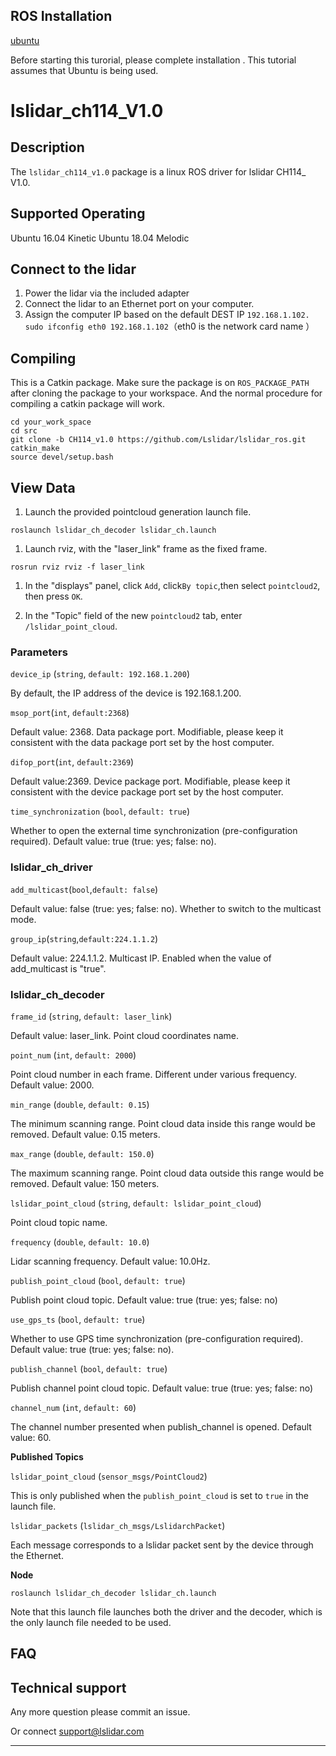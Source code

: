 ROS Installation
-----

[ubuntu](http://wiki.ros.org/Installation/Ubuntu)

Before starting this turorial, please complete installation . This tutorial assumes that Ubuntu is being used.

# lslidar_ch114_V1.0

## Description

The `lslidar_ch114_v1.0` package is a linux ROS driver for lslidar CH114_ V1.0.

Supported Operating
----

Ubuntu 16.04 Kinetic
Ubuntu 18.04 Melodic

## Connect to the lidar

1. Power the lidar via the included adapter
2. Connect the lidar to an Ethernet port on your computer.
3. Assign the computer IP based on the default DEST IP `192.168.1.102.` <br>`sudo ifconfig eth0 192.168.1.102`（eth0 is the network card name ）<br>

## Compiling

This is a Catkin package. Make sure the package is on `ROS_PACKAGE_PATH`  after cloning the package to your workspace. And the normal procedure for compiling a catkin package will work.

```
cd your_work_space
cd src
git clone -b CH114_v1.0 https://github.com/Lslidar/lslidar_ros.git
catkin_make
source devel/setup.bash
```

## View Data

1. Launch the provided pointcloud generation launch file.

```
roslaunch lslidar_ch_decoder lslidar_ch.launch
```

1. Launch rviz, with the "laser_link" frame as the fixed frame.

```
rosrun rviz rviz -f laser_link
```

1. In the "displays" panel, click `Add`, click`By topic`,then select `pointcloud2`, then press `OK`.

2. In the "Topic" field of the new `pointcloud2` tab, enter `/lslidar_point_cloud`.

### **Parameters**

`device_ip` (`string`, `default: 192.168.1.200`)

By default, the IP address of the device is 192.168.1.200.

`msop_port`(`int`, `default:2368`)

Default value: 2368. Data package port. Modifiable, please keep it consistent with the data package port set by the host computer. 

`difop_port`(`int`, `default:2369`)

Default value:2369. Device package port. Modifiable, please keep it consistent with the device package port set by the host computer. 

`time_synchronization` (`bool`, `default: true`)

Whether to open the external time synchronization (pre-configuration required). Default value: true (true: yes; false: no). 

### lslidar_ch_driver

`add_multicast`(`bool`,`default: false`)

Default value: false (true: yes; false: no). Whether to switch to the multicast mode. 

`group_ip`(`string`,`default:224.1.1.2`)

Default value: 224.1.1.2. Multicast IP. Enabled when the value of add_multicast is "true".


### lslidar_ch_decoder

`frame_id` (`string`, `default: laser_link`)

Default value: laser_link. Point cloud coordinates name.

`point_num` (`int`, `default: 2000`)

Point cloud number in each frame. Different under various frequency. Default value: 2000.

`min_range` (`double`, `default: 0.15`)

The minimum scanning range. Point cloud data inside this range would be removed. Default value: 0.15 meters.

`max_range` (`double`, `default: 150.0`)

The maximum scanning range. Point cloud data outside this range would be removed. Default value: 150 meters.

`lslidar_point_cloud` (`string`, `default: lslidar_point_cloud`)

Point cloud topic name.

`frequency` (`double`, `default: 10.0`)

Lidar scanning frequency. Default value: 10.0Hz.

`publish_point_cloud` (`bool`, `default: true`)

Publish point cloud topic. Default value: true (true: yes; false: no)

`use_gps_ts` (`bool`, `default: true`)

Whether to use GPS time synchronization (pre-configuration required). Default value: true (true: yes; false: no).

`publish_channel` (`bool`, `default: true`)

Publish channel point cloud topic. Default value: true (true: yes; false: no)

`channel_num` (`int`, `default: 60`)

The channel number presented when publish_channel is opened. Default value: 60.

**Published Topics**

`lslidar_point_cloud` (`sensor_msgs/PointCloud2`)

This is only published when the `publish_point_cloud` is set to `true` in the launch file.

`lslidar_packets` (`lslidar_ch_msgs/LslidarchPacket`)

Each message corresponds to a lslidar packet sent by the device through the Ethernet.



**Node**

```
roslaunch lslidar_ch_decoder lslidar_ch.launch
```

Note that this launch file launches both the driver and the decoder, which is the only launch file needed to be used.


## FAQ

## Technical support

Any more question please commit an issue.

Or connect support@lslidar.com





****
